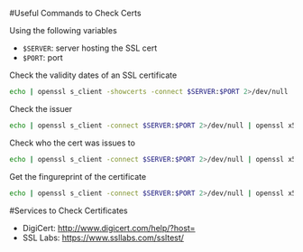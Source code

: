 #Useful Commands to Check Certs

Using the following variables
  + `$SERVER`: server hosting the SSL cert
  + `$PORT`: port
  
Check the validity dates of an SSL certificate
```bash 
echo | openssl s_client -showcerts -connect $SERVER:$PORT 2>/dev/null | openssl x509 -noout -dates
```

Check the issuer
```bash
echo | openssl s_client -connect $SERVER:$PORT 2>/dev/null | openssl x509 -noout -issuer
```

Check who the cert was issues to
```bash
echo | openssl s_client -connect $SERVER:$PORT 2>/dev/null | openssl x509 -noout -subject
```

Get the fingureprint of the certificate
```bash
echo | openssl s_client -connect $SERVER:$PORT 2>/dev/null | openssl x509 -noout -fingerprint
```

#Services to Check Certificates
  + DigiCert: http://www.digicert.com/help/?host=
  + SSL Labs: https://www.ssllabs.com/ssltest/
